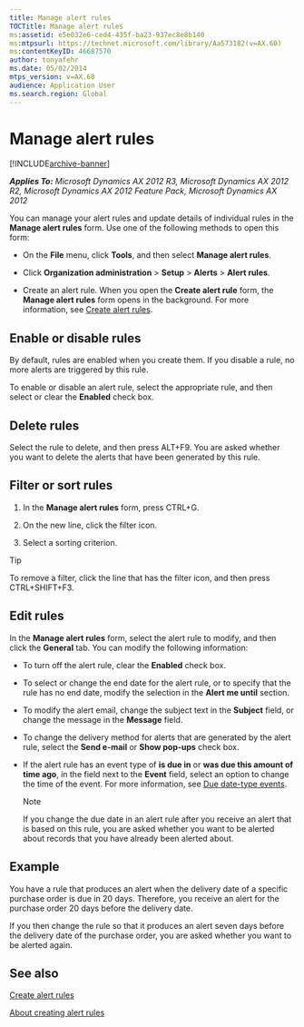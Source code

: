```yaml
---
title: Manage alert rules
TOCTitle: Manage alert rules
ms:assetid: e5e032e6-ced4-435f-ba23-937ec8e8b140
ms:mtpsurl: https://technet.microsoft.com/library/Aa573182(v=AX.60)
ms:contentKeyID: 46687570
author: tonyafehr
ms.date: 05/02/2014
mtps_version: v=AX.60
audience: Application User
ms.search.region: Global
---
```


# Manage alert rules 


[!INCLUDE[archive-banner](includes/archive-banner.md)]


_**Applies To:** Microsoft Dynamics AX 2012 R3, Microsoft Dynamics AX 2012 R2, Microsoft Dynamics AX 2012 Feature Pack, Microsoft Dynamics AX 2012_

You can manage your alert rules and update details of individual rules in the **Manage alert rules** form. Use one of the following methods to open this form:

  - On the **File** menu, click **Tools**, and then select **Manage alert rules**.

  - Click **Organization administration** \> **Setup** \> **Alerts** \> **Alert rules**.

  - Create an alert rule. When you open the **Create alert rule** form, the **Manage alert rules** form opens in the background. For more information, see [Create alert rules](create-alert-rules.md).

## Enable or disable rules

By default, rules are enabled when you create them. If you disable a rule, no more alerts are triggered by this rule.

To enable or disable an alert rule, select the appropriate rule, and then select or clear the **Enabled** check box.

## Delete rules

Select the rule to delete, and then press ALT+F9. You are asked whether you want to delete the alerts that have been generated by this rule.

## Filter or sort rules

1.  In the **Manage alert rules** form, press CTRL+G.

2.  On the new line, click the filter icon.

3.  Select a sorting criterion.


> [!TIP]
> <P>To remove a filter, click the line that has the filter icon, and then press CTRL+SHIFT+F3.</P>



## Edit rules

In the **Manage alert rules** form, select the alert rule to modify, and then click the **General** tab. You can modify the following information:

  - To turn off the alert rule, clear the **Enabled** check box.

  - To select or change the end date for the alert rule, or to specify that the rule has no end date, modify the selection in the **Alert me until** section.

  - To modify the alert email, change the subject text in the **Subject** field, or change the message in the **Message** field.

  - To change the delivery method for alerts that are generated by the alert rule, select the **Send e-mail** or **Show pop-ups** check box.

  - If the alert rule has an event type of **is due in** or **was due this amount of time ago**, in the field next to the **Event** field, select an option to change the time of the event. For more information, see [Due date-type events](due-date-type-events.md).
    

    > [!NOTE]
    > <P>If you change the due date in an alert rule after you receive an alert that is based on this rule, you are asked whether you want to be alerted about records that you have already been alerted about.</P>



## Example

You have a rule that produces an alert when the delivery date of a specific purchase order is due in 20 days. Therefore, you receive an alert for the purchase order 20 days before the delivery date.

If you then change the rule so that it produces an alert seven days before the delivery date of the purchase order, you are asked whether you want to be alerted again.

## See also

[Create alert rules](create-alert-rules.md)

[About creating alert rules](about-creating-alert-rules.md)

  


